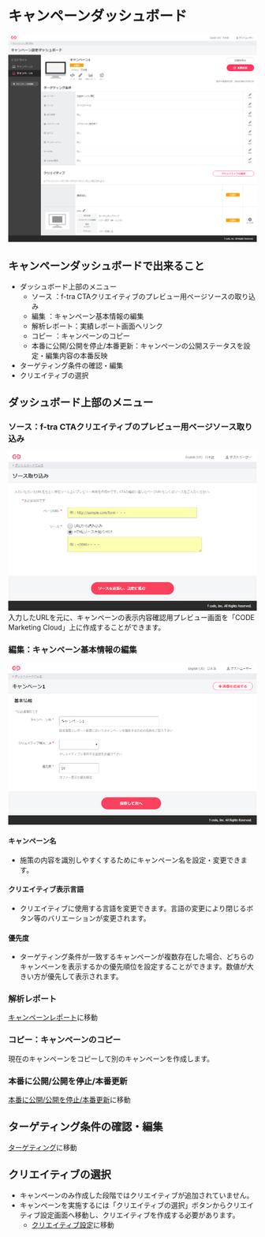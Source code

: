 # キャンペーンダッシュボード
 
![画像](/ja/images/dashboard.png)


## キャンペーンダッシュボードで出来ること

* ダッシュボード上部のメニュー
  * ソース	：f-tra CTAクリエイティブのプレビュー用ページソースの取り込み
  * 編集	：キャンペーン基本情報の編集
  * 解析レポート：実績レポート画面へリンク
  * コピー	：キャンペーンのコピー
  * 本番に公開/公開を停止/本番更新：キャンペーンの公開ステータスを設定・編集内容の本番反映
* ターゲティング条件の確認・編集
* クリエイティブの選択


## ダッシュボード上部のメニュー
### ソース：f-tra CTAクリエイティブのプレビュー用ページソース取り込み
![画像](/ja/images/create-preview.png)
入力したURLを元に、キャンペーンの表示内容確認用プレビュー画面を「CODE Marketing Cloud」上に作成することができます。

###  編集：キャンペーン基本情報の編集
![画像](/ja/images/campaign-rename.png)

#### キャンペーン名
* 施策の内容を識別しやすくするためにキャンペーン名を設定・変更できます。

#### クリエイティブ表示言語
* クリエイティブに使用する言語を変更できます。言語の変更により閉じるボタン等のバリエーションが変更されます。

#### 優先度
* ターゲティング条件が一致するキャンペーンが複数存在した場合、どちらのキャンペーンを表示するかの優先順位を設定することができます。数値が大きい方が優先して表示されます。

###  解析レポート
[キャンペーンレポート](./report.md)に移動

###  コピー：キャンペーンのコピー
現在のキャンペーンをコピーして別のキャンペーンを作成します。

###  本番に公開/公開を停止/本番更新
[本番に公開/公開を停止/本番更新](./release-stop-update.md)に移動


## ターゲティング条件の確認・編集
[ターゲティング](./targeting.md)に移動


## クリエイティブの選択
* キャンペーンのみ作成した段階ではクリエイティブが追加されていません。
* キャンペーンを実施するには「クリエイティブの選択」ボタンからクリエイティブ設定画面へ移動し、クリエイティブを作成する必要があります。
  * [クリエイティブ設定](./creative-setting.md)に移動

